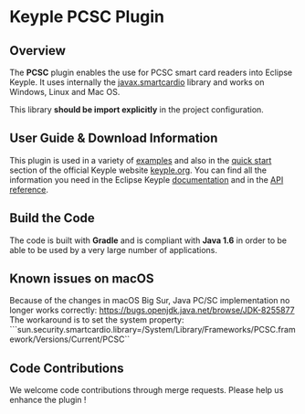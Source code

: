 # Keyple PCSC Plugin

## Overview

The **PCSC** plugin enables the use for PCSC smart card readers into Eclipse Keyple. It uses internally the [javax.smartcardio](https://docs.oracle.com/javase/7/docs/jre/api/security/smartcardio/spec/javax/smartcardio/package-summary.html) library and works on Windows, Linux and Mac OS. 

This library **should be import explicitly** in the project configuration.

## User Guide & Download Information

This plugin is used in a variety of [examples](/java/example/generic/local/) and also in the [quick start](https://keyple.org/docs/build-your-first-app/java-app/) section of the official Keyple website [keyple.org](http://keyple.org). You can find all the information you need in the Eclipse Keyple [documentation](http://keyple.org/docs) and in the [API reference](https://keyple.org/docs/api-reference/).

## Build the Code

The code is built with **Gradle** and is compliant with **Java 1.6** in order to be able to be used by a very large number of applications.

## Known issues on macOS

Because of the changes in macOS Big Sur, Java PC/SC implementation no longer works correctly: https://bugs.openjdk.java.net/browse/JDK-8255877
The workaround is to set the system property: ```sun.security.smartcardio.library=/System/Library/Frameworks/PCSC.framework/Versions/Current/PCSC``

## Code Contributions

We welcome code contributions through merge requests. Please help us enhance the plugin !
